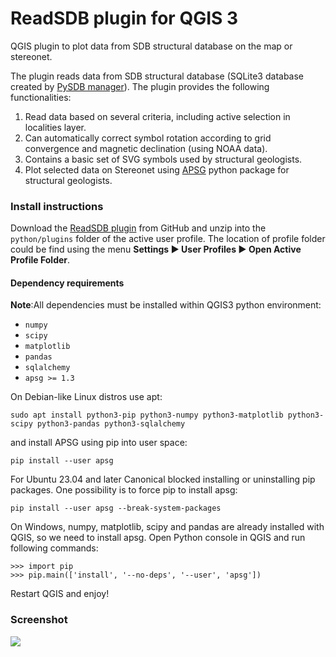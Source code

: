 # ReadSDB plugin for QGIS 3

QGIS plugin to plot data from SDB structural database on the map or stereonet.

The plugin reads data from SDB structural database (SQLite3 database created by [PySDB manager](https://github.com/ondrolexa/pysdb)).
The plugin provides the following functionalities:
1) Read data based on several criteria, including active selection in localities layer.
2) Can automatically correct symbol rotation according to grid convergence and magnetic declination (using NOAA data).
3) Contains a basic set of SVG symbols used by structural geologists.
4) Plot selected data on Stereonet using [APSG](https://github.com/ondrolexa/apsg) python package for structural geologists.

### Install instructions

Download the [ReadSDB plugin](https://github.com/ondrolexa/readsdb/archive/master.zip) from GitHub and unzip into the `python/plugins` folder of the active user profile. The location of profile folder could be find using the menu **Settings ► User Profiles ► Open Active Profile Folder**.

#### Dependency requirements

**Note**:All dependencies must be installed within QGIS3 python environment:

  - `numpy`
  - `scipy`
  - `matplotlib`
  - `pandas`
  - `sqlalchemy`
  - `apsg >= 1.3`

On Debian-like Linux distros use apt:

    sudo apt install python3-pip python3-numpy python3-matplotlib python3-scipy python3-pandas python3-sqlalchemy

and install APSG using pip into user space:

    pip install --user apsg

For Ubuntu 23.04 and later Canonical blocked installing or uninstalling pip packages. One possibility is to force pip to install apsg:

    pip install --user apsg --break-system-packages

On Windows, numpy, matplotlib, scipy and pandas are already installed with QGIS, so we need to install apsg. Open Python console in QGIS and run following commands:

    >>> import pip
    >>> pip.main(['install', '--no-deps', '--user', 'apsg'])

Restart QGIS and enjoy!

### Screenshot

![](help/source/images/readsdb_ani.gif)
